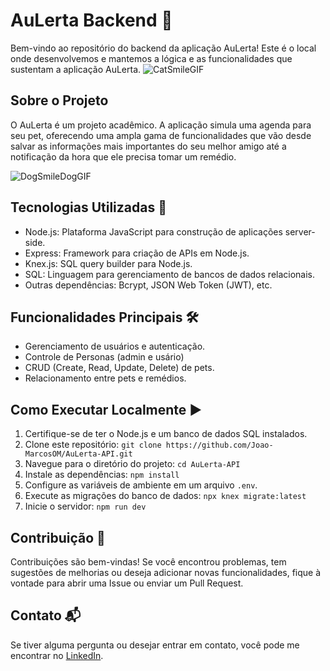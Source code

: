 
# AuLerta Backend 🐶

Bem-vindo ao repositório do backend da aplicação AuLerta! Este é o local onde desenvolvemos e mantemos a lógica e as funcionalidades que sustentam a aplicação AuLerta.
![CatSmileGIF](https://github.com/Joao-MarcosOM/AuLerta-API/assets/70643779/f5598037-89f3-4e22-b008-20fc540ab84f)

## Sobre o Projeto

O AuLerta é um projeto acadêmico. A aplicação simula uma agenda para seu pet, oferecendo uma ampla gama de funcionalidades que vão desde salvar as informações mais importantes do seu melhor amigo até a notificação da hora que ele precisa tomar um remédio.

![DogSmileDogGIF](https://github.com/Joao-MarcosOM/AuLerta-API/assets/70643779/b0ded122-53b2-49d6-88a9-682c571d3733)
## Tecnologias Utilizadas 🚀

- Node.js: Plataforma JavaScript para construção de aplicações server-side.
- Express: Framework para criação de APIs em Node.js.
- Knex.js: SQL query builder para Node.js.
- SQL: Linguagem para gerenciamento de bancos de dados relacionais.
- Outras dependências: Bcrypt, JSON Web Token (JWT), etc.

## Funcionalidades Principais 🛠️

- Gerenciamento de usuários e autenticação.
- Controle de Personas (admin e usário)
- CRUD (Create, Read, Update, Delete) de pets.
- Relacionamento entre pets e remédios.

## Como Executar Localmente ▶️

1. Certifique-se de ter o Node.js e um banco de dados SQL instalados.
2. Clone este repositório: `git clone https://github.com/Joao-MarcosOM/AuLerta-API.git`
3. Navegue para o diretório do projeto: `cd AuLerta-API`
4. Instale as dependências: `npm install`
5. Configure as variáveis de ambiente em um arquivo `.env`.
6. Execute as migrações do banco de dados: `npx knex migrate:latest`
7. Inicie o servidor: `npm run dev`

## Contribuição 🤝

Contribuições são bem-vindas! Se você encontrou problemas, tem sugestões de melhorias ou deseja adicionar novas funcionalidades, fique à vontade para abrir uma Issue ou enviar um Pull Request.

## Contato 📬

Se tiver alguma pergunta ou desejar entrar em contato, você pode me encontrar no [LinkedIn](https://www.linkedin.com/in/jo%C3%A3o-marcosom/).
